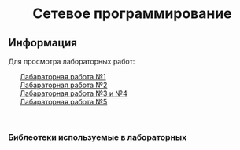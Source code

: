 <div><h1 align="center">Cетевое программирование</h1></div>
<div><h2 align="left">Информация</h2></div>
<div>Для просмотра лабораторных работ: </div>
<ul><div><a href="https://github.com/lukiorDE/Sp/tree/Лабораторная-работа-№1">Лабараторная работа №1</a></div>
<div><a href="https://github.com/lukiorDE/Sp/tree/Лабораторная-работа-№2">Лабараторная работа №2</a></div>
<div><a href="https://github.com/lukiorDE/Sp/tree/Лабораторная-работа-№3-№4">Лабараторная работа №3 и №4</a></div>
<div><a href="https://github.com/lukiorDE/Sp/tree/Лабораторная-работа-№5">Лабараторная работа №5</a></div>
</ul>
<br>
<h3>Библеотеки используемые в лабораторных<h3>

